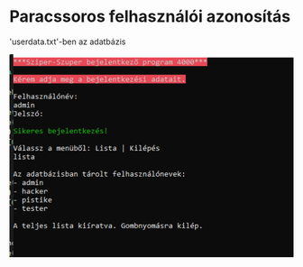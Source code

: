 # Paracssoros felhasználói azonosítás

'userdata.txt'-ben az adatbázis

<img src="!futtatas-kep.PNG" alt="username és password ellenőrzése"/>
